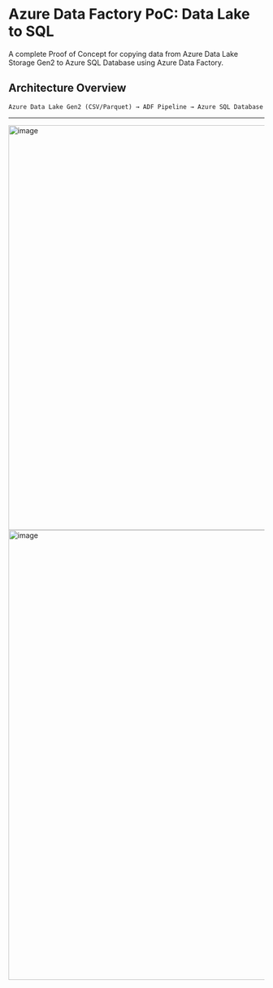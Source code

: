 # Azure Data Factory PoC: Data Lake to SQL

A complete Proof of Concept for copying data from Azure Data Lake Storage Gen2 to Azure SQL Database using Azure Data Factory.

## Architecture Overview

```plaintext
Azure Data Lake Gen2 (CSV/Parquet) → ADF Pipeline → Azure SQL Database
```
---

<img width="797" alt="image" src="https://github.com/user-attachments/assets/8f2a5b12-0b3d-4179-b8ad-458b5a6e7510" />

<img width="886" alt="image" src="https://github.com/user-attachments/assets/e978a62c-de67-4bdb-9a2e-7400c15004b4" />


